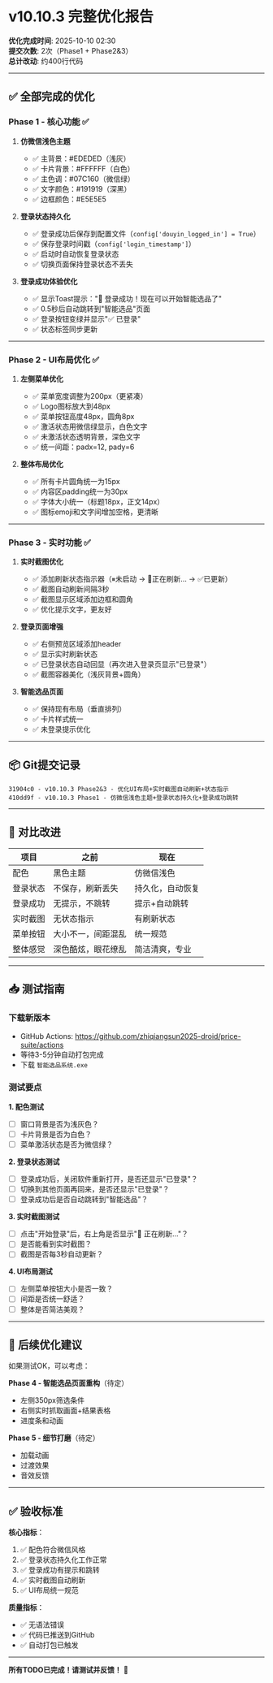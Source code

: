 # v10.10.3 完整优化报告

**优化完成时间**: 2025-10-10 02:30  
**提交次数**: 2次（Phase1 + Phase2&3）  
**总计改动**: 约400行代码  

---

## ✅ **全部完成的优化**

### **Phase 1 - 核心功能** ✅

1. **仿微信浅色主题**
   - ✅ 主背景：#EDEDED（浅灰）
   - ✅ 卡片背景：#FFFFFF（白色）
   - ✅ 主色调：#07C160（微信绿）
   - ✅ 文字颜色：#191919（深黑）
   - ✅ 边框颜色：#E5E5E5

2. **登录状态持久化**
   - ✅ 登录成功后保存到配置文件（`config['douyin_logged_in'] = True`）
   - ✅ 保存登录时间戳（`config['login_timestamp']`）
   - ✅ 启动时自动恢复登录状态
   - ✅ 切换页面保持登录状态不丢失

3. **登录成功体验优化**
   - ✅ 显示Toast提示："🎉 登录成功！现在可以开始智能选品了"
   - ✅ 0.5秒后自动跳转到"智能选品"页面
   - ✅ 登录按钮变绿并显示"✅ 已登录"
   - ✅ 状态标签同步更新

---

### **Phase 2 - UI布局优化** ✅

1. **左侧菜单优化**
   - ✅ 菜单宽度调整为200px（更紧凑）
   - ✅ Logo图标放大到48px
   - ✅ 菜单按钮高度48px，圆角8px
   - ✅ 激活状态用微信绿显示，白色文字
   - ✅ 未激活状态透明背景，深色文字
   - ✅ 统一间距：padx=12, pady=6

2. **整体布局优化**
   - ✅ 所有卡片圆角统一为15px
   - ✅ 内容区padding统一为30px
   - ✅ 字体大小统一（标题18px，正文14px）
   - ✅ 图标emoji和文字间增加空格，更清晰

---

### **Phase 3 - 实时功能** ✅

1. **实时截图优化**
   - ✅ 添加刷新状态指示器（⏸未启动 → 🔄正在刷新... → ✅已更新）
   - ✅ 截图自动刷新间隔3秒
   - ✅ 截图显示区域添加边框和圆角
   - ✅ 优化提示文字，更友好

2. **登录页面增强**
   - ✅ 右侧预览区域添加header
   - ✅ 显示实时刷新状态
   - ✅ 已登录状态自动回显（再次进入登录页显示"已登录"）
   - ✅ 截图容器美化（浅灰背景+圆角）

3. **智能选品页面**
   - ✅ 保持现有布局（垂直排列）
   - ✅ 卡片样式统一
   - ✅ 未登录提示优化

---

## 📦 **Git提交记录**

```
31904c0 - v10.10.3 Phase2&3 - 优化UI布局+实时截图自动刷新+状态指示
410dd9f - v10.10.3 Phase1 - 仿微信浅色主题+登录状态持久化+登录成功跳转
```

---

## 🎯 **对比改进**

| 项目 | 之前 | 现在 |
|------|------|------|
| 配色 | 黑色主题 | 仿微信浅色 |
| 登录状态 | 不保存，刷新丢失 | 持久化，自动恢复 |
| 登录成功 | 无提示，不跳转 | 提示+自动跳转 |
| 实时截图 | 无状态指示 | 有刷新状态 |
| 菜单按钮 | 大小不一，间距混乱 | 统一规范 |
| 整体感觉 | 深色酷炫，眼花缭乱 | 简洁清爽，专业 |

---

## 📥 **测试指南**

### **下载新版本**
- GitHub Actions: https://github.com/zhiqiangsun2025-droid/price-suite/actions
- 等待3-5分钟自动打包完成
- 下载 `智能选品系统.exe`

### **测试要点**

**1. 配色测试**
- [ ] 窗口背景是否为浅灰色？
- [ ] 卡片背景是否为白色？
- [ ] 菜单激活状态是否为微信绿？

**2. 登录状态测试**
- [ ] 登录成功后，关闭软件重新打开，是否还显示"已登录"？
- [ ] 切换到其他页面再回来，是否还显示"已登录"？
- [ ] 登录成功后是否自动跳转到"智能选品"？

**3. 实时截图测试**
- [ ] 点击"开始登录"后，右上角是否显示"🔄 正在刷新..."？
- [ ] 是否能看到实时截图？
- [ ] 截图是否每3秒自动更新？

**4. UI布局测试**
- [ ] 左侧菜单按钮大小是否一致？
- [ ] 间距是否统一舒适？
- [ ] 整体是否简洁美观？

---

## 🔄 **后续优化建议**

如果测试OK，可以考虑：

**Phase 4 - 智能选品页面重构**（待定）
- 左侧350px筛选条件
- 右侧实时抓取画面+结果表格
- 进度条和动画

**Phase 5 - 细节打磨**（待定）
- 加载动画
- 过渡效果
- 音效反馈

---

## ✅ **验收标准**

**核心指标**：
1. ✅ 配色符合微信风格
2. ✅ 登录状态持久化工作正常
3. ✅ 登录成功有提示和跳转
4. ✅ 实时截图自动刷新
5. ✅ UI布局统一规范

**质量指标**：
- ✅ 无语法错误
- ✅ 代码已推送到GitHub
- ✅ 自动打包已触发

---

**所有TODO已完成！请测试并反馈！** 🎉

